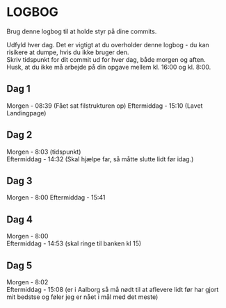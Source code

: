 # LOGBOG

Brug denne logbog til at holde styr på dine commits.

Udfyld hver dag. Det er vigtigt at du overholder denne logbog - du kan risikere at dumpe, hvis du ikke bruger den.  
Skriv tidspunkt for dit commit ud for hver dag, både morgen og aften.  
Husk, at du ikke må arbejde på din opgave mellem kl. 16:00 og kl. 8:00.

## Dag 1

Morgen - 08:39 (Fået sat filstrukturen op) 
Eftermiddag - 15:10 (Lavet Landingpage)

## Dag 2

Morgen - 8:03 (tidspunkt)  
Eftermiddag - 14:32 (Skal hjælpe far, så måtte slutte lidt før idag.)

## Dag 3

Morgen - 8:00 
Eftermiddag - 15:41

## Dag 4

Morgen - 8:00  
Eftermiddag - 14:53 (skal ringe til banken kl 15)

## Dag 5

Morgen - 8:02  
Eftermiddag - 15:08 (er i Aalborg så må nødt til at aflevere lidt før har gjort mit bedstse og føler jeg er nået i mål med det meste)
